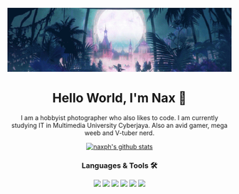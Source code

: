 <p align="center">
  <a href="https://www.naxph.dev"><img src="assets/banner1.gif" alt="Top Banner"></a>
</p>

<h1 align="center">Hello World, I'm Nax 👋</h1>
<p align="center">I am a hobbyist photographer who also likes to code. I am currently studying IT in Multimedia University Cyberjaya. Also an avid gamer, mega weeb and V-tuber nerd. </p>

<p align="center">
<a href="https://github.com/naxph"><img src="https://github-readme-stats.vercel.app/api?username=naxph&hide_border=true&show_icons=true" alt="naxph's github stats"></a>
</p>

<h3 align="center">Languages & Tools 🛠</h3>
<p align="center">
<img width=70px src="https://cdn.jsdelivr.net/gh/devicons/devicon/icons/vscode/vscode-original.svg" />
<img width=70px src="https://cdn.jsdelivr.net/gh/devicons/devicon/icons/html5/html5-original-wordmark.svg" />
<img width=70px src="https://cdn.jsdelivr.net/gh/devicons/devicon/icons/css3/css3-original-wordmark.svg" />
<img width=70px src="https://cdn.jsdelivr.net/gh/devicons/devicon/icons/javascript/javascript-original.svg" />
<img width=70px src="https://cdn.jsdelivr.net/gh/devicons/devicon/icons/bootstrap/bootstrap-plain-wordmark.svg" />
<img width=70px src="https://cdn.jsdelivr.net/gh/devicons/devicon/icons/python/python-original-wordmark.svg" />
</p>


